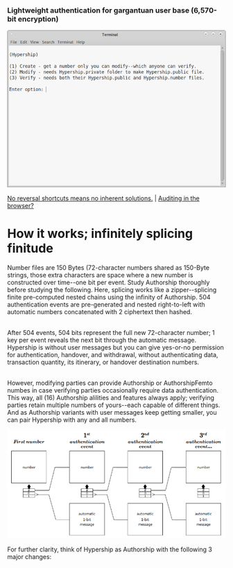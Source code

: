 <!---
Hyperspeed Authorship variant using 1.2kB
disposable public files for user authentication.
-->



### Lightweight authentication for gargantuan user base (6,570-bit encryption)

<p align="center">
  <img src="https://github.com/compromise-evident/Hypership/blob/main/Other/Terminal.png">
</p>

[No reversal shortcuts means no inherent solutions.](https://github.com/compromise-evident/Hypership/blob/main/Other/Perfect%20secrecy%20and%20P!%3DNP%20proof.pdf) | [Auditing in the browser?](https://coliru.stacked-crooked.com/a/095466ff5fac5063)

# How it works; infinitely splicing finitude

Number files are 150 Bytes (72-character numbers shared as 150-Byte strings, those extra characters are space where a new number is constructed over time--one bit per event. Study Authorship thoroughly before studying the following. Here, splicing works like a zipper--splicing finite pre-computed nested chains using the infinity of Authorship. 504 authentication events are pre-generated and nested right-to-left with automatic numbers concatenated with 2 ciphertext then hashed. <br/> <br/>

After 504 events, 504 bits represent the full new 72-character number; 1 key per event reveals the next bit through the automatic message. Hypership is without user messages but you can give yes-or-no permission for authentication, handover, and withdrawal, without authenticating data, transaction quantity, its itinerary, or handover destination numbers. <br/> <br/>

However, modifying parties can provide Authorship or AuthorshipFemto numbes in case verifying parties occasionally require data authentication. This way, all (16) Authorship alilities and features always apply; verifying parties retain multiple numbers of yours--each capable of different things. And as Authorship variants with user messages keep getting smaller, you can pair Hypership with any and all numbers.

<p align="center">
  <img src="https://github.com/compromise-evident/Hypership/blob/main/Other/Main%20documentation%20image.png">
</p>

For further clarity, think of Hypership as Authorship with the following 3 major changes:
